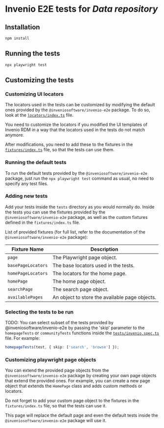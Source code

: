 # Invenio E2E tests for *Data repository*

## Installation

```bash
npm install
```

## Running the tests

```bash
npx playwright test
```

## Customizing the tests

### Customizing UI locators

The locators used in the tests can be customized by modifying the default ones provided by the `@inveniosoftware/invenio-e2e` package. To do so, look at the [`locators/index.ts`](./locators/index.ts) file.

You need to customize the locators if you modified the UI templates of Invenio RDM in a way that the locators used in the tests do not match anymore.

After modifications, you need to add these to the fixtures in the [`fixtures/index.ts`](./fixtures/index.ts) file, so that the tests can use them.

### Running the default tests

To run the default tests provided by the `@inveniosoftware/invenio-e2e` package, just run the `npx playwright test` command as usual, no need to specify any test files.

### Adding new tests

Add your tests inside the `tests` directory as you would normally do. Inside the tests you can use the fixtures provided by the `@inveniosoftware/invenio-e2e` package, as well as the custom fixtures defined in the `fixtures/index.ts` file.

List of provided fixtures (for full list, refer to the documentation of the `@inveniosoftware/invenio-e2e` package):

| Fixture Name | Description |
|--------------|-------------|
| `page` | The Playwright page object. |
| `basePageLocators` | The base locators used in the tests. |
| `homePageLocators` | The locators for the home page. |
| `homePage` | The home page object. |
| `searchPage` | The search page object. |
| `availablePages` | An object to store the available page objects. |


### Selecting the tests to be run

TODO: You can select subset of the tests provided by @inveniosoftware/invenio-e2e by passing the 'skip' parameter to the `homepageTests` or `communityTests` functions inside the [`tests/invenio.spec.ts`](./tests/invenio.spec.ts) file. For example:

```typescript
homepageTests(test, { skip: ['search', 'browse'] });
```

### Customizing playwright page objects

You can extend the provided page objects from the `@inveniosoftware/invenio-e2e` package by creating your own page objects that extend the provided ones. For example, you can create a new page object that extends the `HomePage` class and adds custom methods or locators.

Do not forget to add your custom page object to the fixtures in the `fixtures/index.ts` file, so that the tests can use it.

This page will replace the default page and even the default tests inside the `@inveniosoftware/invenio-e2e` package will use it.